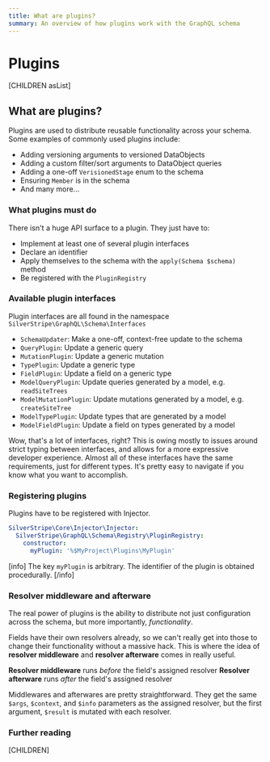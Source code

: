 ```yaml
---
title: What are plugins?
summary: An overview of how plugins work with the GraphQL schema
---
```


# Plugins

[CHILDREN asList]

## What are plugins?

Plugins are used to distribute reusable functionality across your schema. Some examples of commonly used plugins include:

* Adding versioning arguments to versioned DataObjects
* Adding a custom filter/sort arguments to DataObject queries
* Adding a one-off `VerisionedStage` enum to the schema
* Ensuring `Member` is in the schema
* And many more...

### What plugins must do

There isn't a huge API surface to a plugin. They just have to:

* Implement at least one of several plugin interfaces
* Declare an identifier
* Apply themselves to the schema with the `apply(Schema $schema)` method
* Be registered with the `PluginRegistry`


### Available plugin interfaces

Plugin interfaces are all found in the namespace `SilverStripe\GraphQL\Schema\Interfaces`

* `SchemaUpdater`: Make a one-off, context-free update to the schema
* `QueryPlugin`: Update a generic query
* `MutationPlugin`: Update a generic mutation
* `TypePlugin`: Update a generic type
* `FieldPlugin`: Update a field on a generic type
* `ModelQueryPlugin`: Update queries generated by a model, e.g. `readSiteTrees`
* `ModelMutationPlugin`: Update mutations generated by a model, e.g. `createSiteTree`
* `ModelTypePlugin`: Update types that are generated by a model
* `ModelFieldPlugin`: Update a field on types generated by a model

Wow, that's a lot of interfaces, right? This is owing mostly to issues around strict typing between interfaces,
and allows for a more expressive developer experience. Almost all of these interfaces have the same requirements,
just for different types. It's pretty easy to navigate if you know what you want to accomplish.

### Registering plugins

Plugins have to be registered with Injector.

```yaml
SilverStripe\Core\Injector\Injector:
  SilverStripe\GraphQL\Schema\Registry\PluginRegistry:
    constructor:
      myPlugin: '%$MyProject\Plugins\MyPlugin'
```

[info]
The key `myPlugin` is arbitrary. The identifier of the plugin is obtained procedurally.
[/info]

### Resolver middleware and afterware

The real power of plugins is the ability to distribute not just configuration across the schema, but
more importantly, _functionality_.

Fields have their own resolvers already, so we can't really get into those to change
their functionality without a massive hack. This is where the idea of **resolver middleware** and
**resolver afterware** comes in really useful.

**Resolver middleware** runs _before_ the field's assigned resolver
**Resolver afterware** runs _after_ the field's assigned resolver

Middlewares and afterwares are pretty straightforward. They get the same `$args`, `$context`, and `$info`
parameters as the assigned resolver, but the first argument, `$result` is mutated with each resolver.

### Further reading

[CHILDREN]
